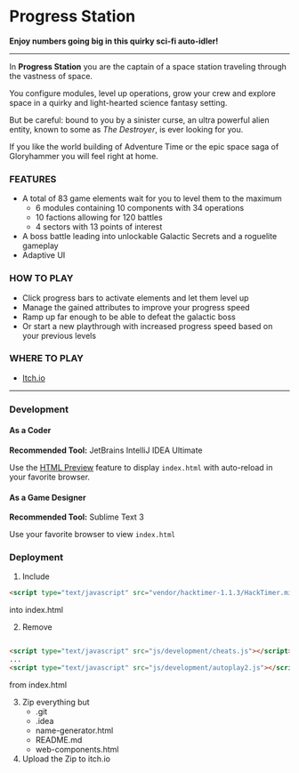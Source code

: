 # Progress Station

**Enjoy numbers going big in this quirky sci-fi auto-idler!**

---

In **Progress Station** you are the captain of a space station traveling through the vastness of space.

You configure modules, level up operations, grow your crew and explore space in a quirky and light-hearted science fantasy setting.

But be careful: bound to you by a sinister curse, an ultra powerful alien entity, known to some as _The Destroyer_, is ever looking for you.

If you like the world building of Adventure Time or the epic space saga of Gloryhammer you will feel right at home.

### FEATURES
- A total of 83 game elements wait for you to level them to the maximum
  - 6 modules containing 10 components with 34 operations
  - 10 factions allowing for 120 battles
  - 4 sectors with 13 points of interest
- A boss battle leading into unlockable Galactic Secrets and a roguelite gameplay
- Adaptive UI

### HOW TO PLAY
- Click progress bars to activate elements and let them level up
- Manage the gained attributes to improve your progress speed
- Ramp up far enough to be able to defeat the galactic boss
- Or start a new playthrough with increased progress speed based on your previous levels

### WHERE TO PLAY

- [Itch.io](https://kringel-games.itch.io/progress-station)

---

### Development

#### As a Coder

**Recommended Tool:** JetBrains IntelliJ IDEA Ultimate

Use the [HTML Preview](https://www.jetbrains.com/help/idea/editing-html-files.html#ws_html_preview_output_procedure) feature to display `index.html` with auto-reload in your favorite browser.

#### As a Game Designer

**Recommended Tool:** Sublime Text 3

Use your favorite browser to view `index.html`

### Deployment

1. Include
```html
<script type="text/javascript" src="vendor/hacktimer-1.1.3/HackTimer.min.js"></script>
``` 
into index.html

2. Remove

```html

<script type="text/javascript" src="js/development/cheats.js"></script>
...
<script type="text/javascript" src="js/development/autoplay2.js"></script>
``` 
from index.html

3. Zip everything but
   - .git
   - .idea
   - name-generator.html
   - README.md
   - web-components.html
4. Upload the Zip to itch.io
